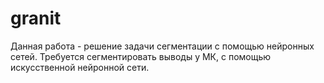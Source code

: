 # granit


Данная работа - решение задачи сегментации с помощью нейронных сетей. 
Требуется сегментировать выводы у МК, с помощью искусственной нейронной сети.
